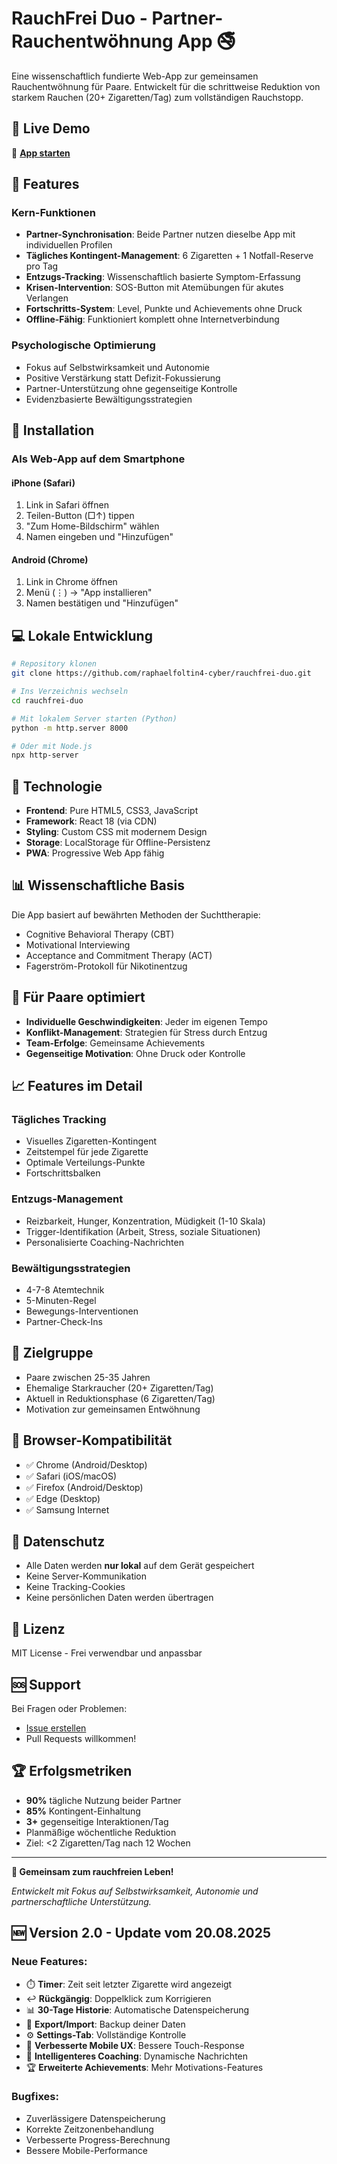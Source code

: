 # RauchFrei Duo - Partner-Rauchentwöhnung App 🚭

Eine wissenschaftlich fundierte Web-App zur gemeinsamen Rauchentwöhnung für Paare. Entwickelt für die schrittweise Reduktion von starkem Rauchen (20+ Zigaretten/Tag) zum vollständigen Rauchstopp.

## 🎯 Live Demo

🔗 **[App starten](https://raphaelfoltin4-cyber.github.io/rauchfrei-duo)**

## 📱 Features

### Kern-Funktionen
- **Partner-Synchronisation**: Beide Partner nutzen dieselbe App mit individuellen Profilen
- **Tägliches Kontingent-Management**: 6 Zigaretten + 1 Notfall-Reserve pro Tag
- **Entzugs-Tracking**: Wissenschaftlich basierte Symptom-Erfassung
- **Krisen-Intervention**: SOS-Button mit Atemübungen für akutes Verlangen
- **Fortschritts-System**: Level, Punkte und Achievements ohne Druck
- **Offline-Fähig**: Funktioniert komplett ohne Internetverbindung

### Psychologische Optimierung
- Fokus auf Selbstwirksamkeit und Autonomie
- Positive Verstärkung statt Defizit-Fokussierung
- Partner-Unterstützung ohne gegenseitige Kontrolle
- Evidenzbasierte Bewältigungsstrategien

## 🚀 Installation

### Als Web-App auf dem Smartphone

#### iPhone (Safari)
1. Link in Safari öffnen
2. Teilen-Button (□↑) tippen
3. "Zum Home-Bildschirm" wählen
4. Namen eingeben und "Hinzufügen"

#### Android (Chrome)
1. Link in Chrome öffnen
2. Menü (⋮) → "App installieren"
3. Namen bestätigen und "Hinzufügen"

## 💻 Lokale Entwicklung

```bash
# Repository klonen
git clone https://github.com/raphaelfoltin4-cyber/rauchfrei-duo.git

# Ins Verzeichnis wechseln
cd rauchfrei-duo

# Mit lokalem Server starten (Python)
python -m http.server 8000

# Oder mit Node.js
npx http-server
```

## 🔧 Technologie

- **Frontend**: Pure HTML5, CSS3, JavaScript
- **Framework**: React 18 (via CDN)
- **Styling**: Custom CSS mit modernem Design
- **Storage**: LocalStorage für Offline-Persistenz
- **PWA**: Progressive Web App fähig

## 📊 Wissenschaftliche Basis

Die App basiert auf bewährten Methoden der Suchttherapie:
- Cognitive Behavioral Therapy (CBT)
- Motivational Interviewing
- Acceptance and Commitment Therapy (ACT)
- Fagerström-Protokoll für Nikotinentzug

## 🤝 Für Paare optimiert

- **Individuelle Geschwindigkeiten**: Jeder im eigenen Tempo
- **Konflikt-Management**: Strategien für Stress durch Entzug
- **Team-Erfolge**: Gemeinsame Achievements
- **Gegenseitige Motivation**: Ohne Druck oder Kontrolle

## 📈 Features im Detail

### Tägliches Tracking
- Visuelles Zigaretten-Kontingent
- Zeitstempel für jede Zigarette
- Optimale Verteilungs-Punkte
- Fortschrittsbalken

### Entzugs-Management
- Reizbarkeit, Hunger, Konzentration, Müdigkeit (1-10 Skala)
- Trigger-Identifikation (Arbeit, Stress, soziale Situationen)
- Personalisierte Coaching-Nachrichten

### Bewältigungsstrategien
- 4-7-8 Atemtechnik
- 5-Minuten-Regel
- Bewegungs-Interventionen
- Partner-Check-Ins

## 🎯 Zielgruppe

- Paare zwischen 25-35 Jahren
- Ehemalige Starkraucher (20+ Zigaretten/Tag)
- Aktuell in Reduktionsphase (6 Zigaretten/Tag)
- Motivation zur gemeinsamen Entwöhnung

## 📱 Browser-Kompatibilität

- ✅ Chrome (Android/Desktop)
- ✅ Safari (iOS/macOS)
- ✅ Firefox (Android/Desktop)
- ✅ Edge (Desktop)
- ✅ Samsung Internet

## 🔐 Datenschutz

- Alle Daten werden **nur lokal** auf dem Gerät gespeichert
- Keine Server-Kommunikation
- Keine Tracking-Cookies
- Keine persönlichen Daten werden übertragen

## 📄 Lizenz

MIT License - Frei verwendbar und anpassbar

## 🆘 Support

Bei Fragen oder Problemen:
- [Issue erstellen](https://github.com/raphaelfoltin4-cyber/rauchfrei-duo/issues)
- Pull Requests willkommen!

## 🏆 Erfolgsmetriken

- **90%** tägliche Nutzung beider Partner
- **85%** Kontingent-Einhaltung
- **3+** gegenseitige Interaktionen/Tag
- Planmäßige wöchentliche Reduktion
- Ziel: <2 Zigaretten/Tag nach 12 Wochen

---

**💪 Gemeinsam zum rauchfreien Leben!**

*Entwickelt mit Fokus auf Selbstwirksamkeit, Autonomie und partnerschaftliche Unterstützung.*

## 🆕 Version 2.0 - Update vom 20.08.2025

### Neue Features:
- ⏱️ **Timer**: Zeit seit letzter Zigarette wird angezeigt
- ↩️ **Rückgängig**: Doppelklick zum Korrigieren
- 📊 **30-Tage Historie**: Automatische Datenspeicherung
- 💾 **Export/Import**: Backup deiner Daten
- ⚙️ **Settings-Tab**: Vollständige Kontrolle
- 📱 **Verbesserte Mobile UX**: Bessere Touch-Response
- 🎯 **Intelligenteres Coaching**: Dynamische Nachrichten
- 🏆 **Erweiterte Achievements**: Mehr Motivations-Features

### Bugfixes:
- Zuverlässigere Datenspeicherung
- Korrekte Zeitzonenbehandlung
- Verbesserte Progress-Berechnung
- Bessere Mobile-Performance
